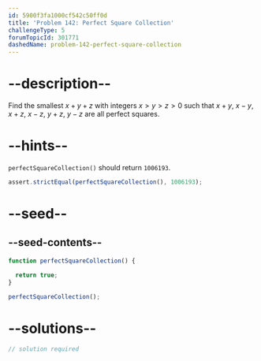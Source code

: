 ```yaml
---
id: 5900f3fa1000cf542c50ff0d
title: 'Problem 142: Perfect Square Collection'
challengeType: 5
forumTopicId: 301771
dashedName: problem-142-perfect-square-collection
---
```


# --description--

Find the smallest $x + y + z$ with integers $x > y > z > 0$ such that $x + y$, $x − y$, $x + z$, $x − z$, $y + z$, $y − z$ are all perfect squares.

# --hints--

`perfectSquareCollection()` should return `1006193`.

```js
assert.strictEqual(perfectSquareCollection(), 1006193);
```

# --seed--

## --seed-contents--

```js
function perfectSquareCollection() {

  return true;
}

perfectSquareCollection();
```

# --solutions--

```js
// solution required
```
